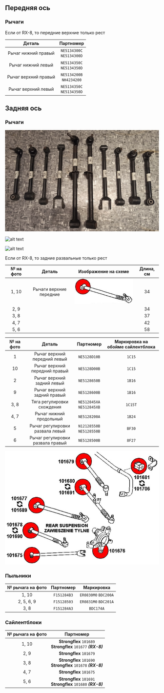 ## Передняя ось

### Рычаги

Если от RX-8, то передние верхние только рест

| Деталь | Партномер |
|:-:|:-:|
| Рычаг нижний правый | `NE5134300C`<br>`NE5134300D` |
| Рычаг нижний левый | `NE5134350C`<br>`NE5134350D` |
| Рычаг верхний правый | `NE5134200B`<br>`NH4234200` |
| Рычаг верхний левый | `NE5134350C`<br>`NE5134350D` |

## Задняя ось

### Рычаги

![alt text](img/задняя_ось_рычаги_1.jpg)

![alt text](img/задняя_ось_рычаги_2.jpg)

![alt text](img/задняя_ось_рычаги_3.jpg)

Если от RX-8, то задние развальные только рест

| № на фото | Деталь | Изображение на схеме | Длина, см |
|:-:|:-:|:-:|:-:|
| 1, 10 | Рычаги верхние передние | ![alt text](img/задняя_ось_рычаг_1_10.jpg) | 34 |
| 2, 9 |  |  | 34 |
| 3, 8 |  |  | 37 |
| 4, 7 |  |  | 42 |
| 5, 6 |  |  | 58 |

| № на фото | Деталь | Партномер | Маркировка на обойме сайлентблока |
|:-:|:-:|:-:|:-:|
| 1 | Рычаг верхний передний левый | `NE5128D10B` | `1C15` |
| 10 | Рычаг верхний передний правый | `NE5128D00B` | `1C15` |
| 2 | Рычаг верхний задний левый | `NE5128650B` | `1B16` |
| 9 | Рычаг верхний задний правый | `NE5128600B` | `1B16` |
| 3, 8 | Тяга регулировки схождения | `NE512845XA`<br>`NE512845XB` | `1C15T` |
| 4, 7 | Рычаг нижний продольный | `NE5128200A` | `1B24` |
| 5 | Рычаг регулировки развала левый  | `N12128550B`<br>`NE5128550B` | `BF30` |
| 6 | Рычаг регулировки развала правый | `NE5128500B` | `8F27` |

![alt text](img/Strongflex.jpg)

### Пыльники

| № рычага на фото | Партномер | Маркировка |
|:-:|:-:|:-:|
| 1, 10 | `F151284B3` | `ER0830M0` `BDC200A` |
| 2, 5, 6, 9 | `F15128503` | `ER0831M0` `BDC201A` |
| 3, 8 | `F151284A3` | `BDC174A` |

### Сайлентблоки

| № рычага на фото | Партномер |
|:-:|:-:|
| 1, 10 | __Strongflex__ `101689`<br>__Strongflex__ `101677` ***(RX-8)*** |
| 2, 9 | __Strongflex__ `101679` |
| 3, 8 | __Strongflex__ `101690`<br>__Strongflex__ `101678` ***(RX-8)*** |
| 4, 7 | __Strongflex__ `101675` |
| 5, 6 | __Strongflex__ `101691`<br>__Strongflex__ `101680` ***(RX-8)*** |